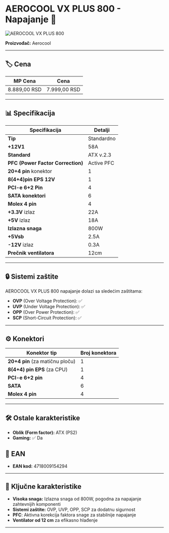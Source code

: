 # AEROCOOL VX PLUS 800 - Napajanje 🔋

![AEROCOOL VX PLUS 800](link_do_slike.jpg) <!-- Dodaj sliku proizvoda ovde ako je dostupna -->

**Proizvođač:** Aerocool  

---

## 🏷️ Cena

| MP Cena        | Cena          |
|----------------|---------------|
| 8.889,00 RSD   | 7.999,00 RSD  |


---

## 📊 Specifikacija

| Specifikacija                       | Detalji                       |
|-------------------------------------|-------------------------------|
| **Tip**                             | Standardno                    |
| **+12V1**                           | 58A                           |
| **Standard**                        | ATX v.2.3                     |
| **PFC (Power Factor Correction)**   | Active PFC                    |
| **20+4 pin** konektor               | 1                             |
| **8(4+4)pin EPS 12V**               | 1                             |
| **PCI-e 6+2 Pin**                   | 4                             |
| **SATA konektori**                  | 6                             |
| **Molex 4 pin**                     | 4                             |
| **+3.3V** izlaz                     | 22A                           |
| **+5V** izlaz                       | 18A                           |
| **Izlazna snaga**                   | 800W                          |
| **+5Vsb**                           | 2.5A                          |
| **-12V** izlaz                      | 0.3A                          |
| **Prečnik ventilatora**             | 12cm                          |

---

## 🔒 Sistemi zaštite

AEROCOOL VX PLUS 800 napajanje dolazi sa sledećim zaštitama:

- **OVP** (Over Voltage Protection): ✅
- **UVP** (Under Voltage Protection): ✅
- **OPP** (Over Power Protection): ✅
- **SCP** (Short-Circuit Protection): ✅

---

## ⚙️ Konektori

| Konektor tip                  | Broj konektora |
|-------------------------------|----------------|
| **20+4 pin** (za matičnu ploču) | 1            |
| **8(4+4) pin EPS** (za CPU)     | 1            |
| **PCI-e 6+2 pin**               | 4            |
| **SATA**                        | 6            |
| **Molex 4 pin**                 | 4            |

---

## 🛠️ Ostale karakteristike

- **Oblik (Form factor):** ATX (PS2)
- **Gaming:** ✅ Da

## 📜 EAN

- **EAN kod:** 4718009154294

---

## 📌 Ključne karakteristike

- **Visoka snaga:** Izlazna snaga od 800W, pogodna za napajanje zahtevnijih komponenti
- **Sistemi zaštite:** OVP, UVP, OPP, SCP za dodatnu sigurnost
- **PFC**: Aktivna korekcija faktora snage za stabilnije napajanje
- **Ventilator od 12 cm** za efikasno hlađenje

---


